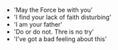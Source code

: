 - 'May the Force be with you'
- 'I find your lack of faith disturbing'
- 'I am your father'
- 'Do or do not. Thre is no try'
- 'I've got a bad feeling about this'
